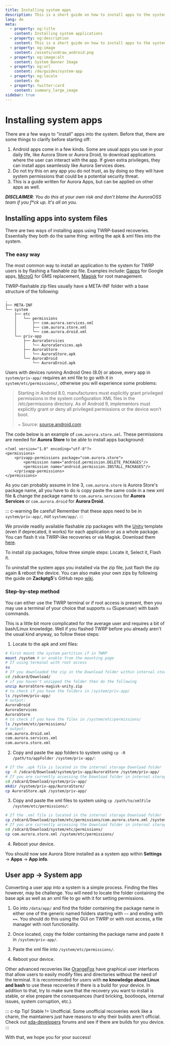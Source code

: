 ```yaml
---
title: Installing system apps 
description: This is a short guide on how to install apps to the system.
lang: de
meta:
  - property: og:title
    content: Installing system applications
  - property: og:description
    content: This is a short guide on how to install apps to the system.
  - property: og:image
    content: /assets/undraw_android.png
  - property: og:image:alt
    content: System Banner Image
  - property: og:url
    content: /de/guides/system-app
  - property: og:locale
    content: de
  - property: twitter:card
    content: summary_large_image
sidebar: true
---
```


# Installing system apps

There are a few ways to "install" apps into the system. Before that, there are some things to clarify before starting off:

1. Android apps come in a few kinds. Some are usual apps you use in your daily life, like Aurora Store or Aurora Droid, to download applications where the user can interact with the app. If given extra privileges, they can install apps seamlessly like Aurora Services does.
2. Do not try this on any app you do not trust, as by doing so they will have system permissions that could be a potential security threat.
3. This is a guide written for Aurora Apps, but can be applied on other apps as well.

_**DISCLAIMER**: You do this at your own risk and don't blame the AuroraOSS team if you f*ck up. It's all on you._

## Installing apps into system files <Badge text="TWRP" type="default-indicator"/> <Badge text="ROOT" type="error" />

There are two ways of installing apps using TWRP-based recoveries. Essentially they both do the same thing: writing the apk & xml files into the system.

### The easy way <Badge text="TWRP" type="default-indicator"/> <Badge text="ROOT" type="error" />

The most common way to install an application to the system for TWRP users is by flashing a flashable zip file. Examples include: [Gapps](https://wiki.lineageos.org/gapps.html) for Google apps, [MicroG](https://microg.org/) for GMS replacement, [Magisk](https://github.com/topjohnwu/Magisk) for root management. 

TWRP-flashable zip files usually have a META-INF folder with a base structure of the following:

```
.
├── META-INF
└── system
    ├── etc
    │   └── permissions
    │       ├── com.aurora.services.xml
    │       ├── com.aurora.store.xml
    │       └── com.aurora.droid.xml
    └── priv-app
        ├── AuroraServices
        │   └── AuroraServices.apk
        ├── AuroraStore
        │   └── AuroraStore.apk
        └── AuroraDroid
            └── AuroraDroid.apk
```

Users with devices running Android Oreo (8.0) or above, every app in `system/priv-app/` requires an xml file to go with it in `system/etc/permissions/`, otherwise you will experience some problems:

> Starting in Android 8.0, manufacturers must explicitly grant privileged permissions in the system configuration XML files in the /etc/permissions directory.
>As of Android 9, implementors must explicitly grant or deny all privileged permissions or the device won’t boot.
>  
> ~ Source: [source.android.com](https://source.android.com/devices/tech/config/perms-allowlist)

The code below is an example of `com.aurora.store.xml`. These permissions are needed for **Aurora Store** to be able to install apps background:

```xml{3}
<?xml version="1.0" encoding="utf-8"?>
<permissions>
    <privapp-permissions package="com.aurora.store">
        <permission name="android.permission.DELETE_PACKAGES"/>
        <permission name="android.permission.INSTALL_PACKAGES"/>
    </privapp-permissions>
</permissions>
```

As you can probably assume in line 3, `com.aurora.store` is Aurora Store's package name, all you have to do is copy paste the same code in a new xml file & change the package name to `com.aurora.services` for **Aurora Services** or `com.aurora.droid` for **Aurora Droid**.

::: c-warning Be careful!
Remember that these apps need to be in `system/priv-app/`, _not_ `system/app/`. 
:::

We provide readily available flashable zip packages with the [Unity](https://github.com/Zackptg5/Unity) template (even if deprecated, it works) for each application or as a whole package. You can flash it via TWRP-like recoveries or via Magisk. Download them [here]().

To install zip packages, follow three simple steps: Locate it, Select it, Flash it. 

To uninstall the system apps you installed via the zip file, just flash the zip again & reboot the device. You can also make your own zips by following the guide on **Zackptg5**'s GitHub repo [wiki](https://github.com/Zackptg5/Unity/wiki).

### Step-by-step method <Badge text="TWRP" type="default-indicator"/> <Badge text="ROOT" type="error" />

You can either use the TWRP terminal or if root access is present, then you may use a terminal of your choice that supports `su` (Superuser) with bash commands.

This is a little bit more complicated for the average user and requires a bit of bash/Linux knowledge. Well if you flashed TWRP before you already aren't the usual kind anyway, so follow these steps:

1. Locate to the apk and xml files:

  ```sh
  # First mount the system partition if in TWRP
  mount /system # or enable from the mounting page
  # If using terminal with root access
  su
  # If you downloaded the zip in the Download folder within internal storage
  cd /sdcard/Download/
  # if you haven't unzipped the folder then do the following
  unzip AuroraStore-magisk-unity.zip
  # to check if you have the folders in /system/priv-app/
  ls /system/priv-app/
  # output:
  AuroraDroid
  AuroraServices
  AuroraStore
  # to check if you have the files in /system/etc/permissions/
  ls /system/etc/permissions/
  # output:
  com.aurora.droid.xml
  com.aurora.services.xml
  com.aurora.store.xml
  ```
2. Copy and paste the app folders to system using `cp -R /path/to/appFolder /system/priv-app/`:

  ```sh
  # If the .apk file is located in the internal storage Download folder 
  cp -R /sdcard/Download/system/priv-app/AuroraStore /system/priv-app/
  # If you are currently accessing the Download folder in internal storage
  cd /sdcard/Download/system/priv-app/
  mkdir /system/priv-app/AuroraStore/
  cp AuroraStore.apk /system/priv-app/
  ```
3. Copy and paste the xml files to system using `cp /path/to/xmlFile /system/etc/permissions/`:

  ```sh
  # If the .xml file is located in the internal storage Download folder 
  cp /sdcard/Download/system/etc/permissions/com.aurora.store.xml /system/etc/permissions/
  # If you are currently accessing the Download folder in internal storage
  cd /sdcard/Download/system/etc/permissions/
  cp com.aurora.store.xml /system/etc/permissions/
  ```
4. Reboot your device.

You should now see Aurora Store installed as a system app within **Settings** → **Apps** → **App info**.

## User app → System app <Badge text="TWRP" type="default-indicator"/> <Badge text="ROOT" type="error" />

Converting a user app into a system is a simple process. Finding the files however, may be challenge. You will need to locate the folder containing the base apk as well as an xml file to go with it for setting permissions.

1. Go into `/data/app/` and find the folder containing the package name in either one of the generic named folders starting with `~~` and ending with `==`. You should do this using the GUI on TWRP or with root access, a file manager with root functionality.

2. Once located, copy the folder containing the package name and paste it in `/system/priv-app/`.

3. Paste the xml file into `/system/etc/permissions/`.

4. Reboot your device.

Other advanced recoveries like [OrangeFox](https://wiki.orangefox.tech/en/home) have graphical user interfaces that allow users to easily modify files and directories without the need of the terminal. It is recommended for users with **no knowledge about Linux and bash** to use these recoveries if there is a build for your device. In addition to that, try to make sure that the recovery you want to install is  stable, or else prepare the consequences (hard bricking, bootloops, internal issues, system corruption, etc.). 

::: c-tip Tip!
Stable != Unofficial. Some unofficial recoveries work like a charm, the maintainers just have reasons to why their builds aren't official. Check out [xda-developers](https://www.xda-developers.com/) forums and see if there are builds for you device.
:::

With that, we hope you for your success!

